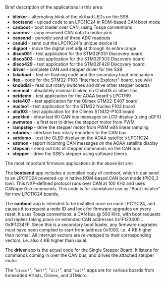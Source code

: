 Brief description of the applications in this area:

* **blinker** - alternating blink of the ok/bad LEDs on the SSB
* **bootsend** - upload code to an LPC11C24 in ROM-based CAN boot mode
* **canboot** - boot loader over CAN, using Tosqa conventions
* **canrecv** - copy received CAN data to motor pins
* **cansend** - periodic send of three ADC readouts
* **canuid** - send out the LPC11C24's unique device id
* **digipot** - move the digital vref adjust through its entire range
* **disco051** - test application for the STM32F051 Discovery board
* **disco303** - test application for the STM32F303 Discovery board
* **disco429** - test application for the STM32F429 Discovery board
* **driver** - complete CAN and stepper driver for the SSB
* **fakeboot** - test re-flashing code and the secondary boot mechanism
* **ifex** - code for the STM32-P103 "Interface Explorer" board, see wiki
* **knobdial** - read out rotary switches and drive other stepper boards
* **minimal** - absolutely minimal blinker, no ChibiOS or other libs
* **netdemo** - test application for the AOAA board's LPC1769
* **nete407** - test application for the Olimex STM32-E407 board
* **nucleo1** - test application for the STM32 Nucleo F103 board
* **olip103** - test application for the Olimex STM32-P103 board
* **peeklcd** - show last 60 CAN bus messages on LCD display (using uGFX)
* **pwmstep** - a first test to drive the stepper motor from PWM
* **rampstep** - drive the stepper motor from PWM with linear ramping
* **rotaries** - interface two rotary encoders to the CAN bus
* **satdemo** - test the OLED display on the AOAA satellite's LPC11C24
* **satmon** - report incoming CAN messages on the AOAA satellite display
* **stepcan** - send out lots of stepper commands on the CAN bus
* **stepper** - drive the SSB's stepper using software timers

The most important firmware applications in the above list are:

The **bootsend** app includes a compiled copy of _canboot_, which it can send
to an LPC11C24 powered-up in native ROM-based CAN boot mode (PIO0_3 low). This
NXP-defined protocol runs over CAN at 100 KHz and uses CANopen'ish commands.
This code is for standalone use as "Boot Installer" for new LPC11C24 boards.

The **canboot** app is intended to be installed once on each LPC11C24, and
causes it to request a node ID and look for firmware upgrades on every reset.
It uses Tosqa conventions: a CAN bus @ 500 KHz, with boot requests and replies
taking place on extended CAN addresses 0x1F123400 .. 0x1F1234FF. Since this is
a secondary boot loader, any firmware upgrades must have been compiled to start
from address 0x1000, i.e. 4 KB higher than normal. All interrupt vectors are
_re-mapped_ to their corresponding vectors, i.e. also 4 KB higher than usual.

The **driver** app is the actual code for the Single Stepper Board. It listens
for commands coming in over the CAN bus, and drives the attached stepper motor.

The "`disco*`", "`net*`", "`oli*`", and "`sat*`" apps are for various boards
from Embedded Artists, Olimex, and STMicro.
